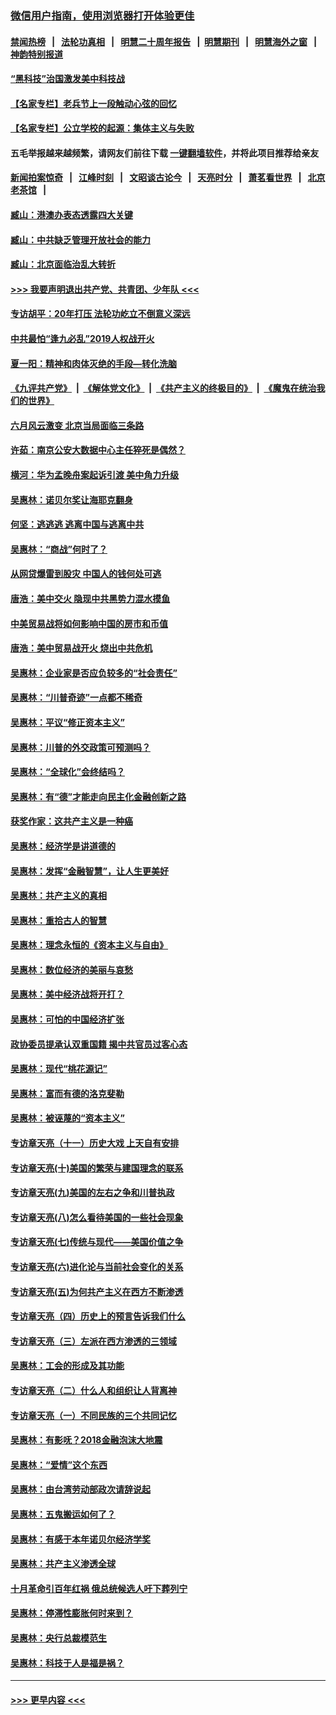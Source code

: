 ### [微信用户指南，使用浏览器打开体验更佳](https://github.com/gfw-breaker/banned-news1/blob/master/indexes/wechat-guide.md?t=0)
#### [禁闻热榜](热点新闻.md?t=0)  &nbsp;&nbsp;|&nbsp;&nbsp; [法轮功真相](https://github.com/gfw-breaker/truth/blob/master/README.md?t=0) &nbsp;&nbsp;|&nbsp;&nbsp; [明慧二十周年报告](https://github.com/gfw-breaker/mh-reports/blob/master/README.md?t=0) &nbsp;&nbsp;|&nbsp;&nbsp;[明慧期刊](https://github.com/gfw-breaker/mh-qikan) &nbsp;&nbsp;|&nbsp;&nbsp; [明慧海外之窗](https://github.com/gfw-breaker/mh-news/blob/master/README.md?t=0) &nbsp;&nbsp;|&nbsp;&nbsp; [神韵特别报道](https://github.com/gfw-breaker/mh-news/blob/master/shenyun.md?t=0)
#### [“黑科技”治国激发美中科技战](../pages/nsc423/n11638056.md?t=02070455) 
#### [【名家专栏】老兵节上一段触动心弦的回忆](../pages/nsc423/n11646016.md?t=02070455) 
#### [【名家专栏】公立学校的起源：集体主义与失败](../pages/nsc423/n11601833.md?t=02070455) 
#### 五毛举报越来越频繁，请网友们前往下载 [一键翻墙软件](https://github.com/gfw-breaker/ssr-accounts)，并将此项目推荐给亲友
#### [新闻拍案惊奇](https://github.com/gfw-breaker/banned-news1/blob/master/pages/link4.md) &nbsp;&nbsp;|&nbsp;&nbsp; [江峰时刻](https://github.com/gfw-breaker/banned-news1/blob/master/pages/link4.md) &nbsp;&nbsp;|&nbsp;&nbsp; [文昭谈古论今](https://github.com/gfw-breaker/banned-news1/blob/master/pages/link4.md) &nbsp;&nbsp;|&nbsp;&nbsp; [天亮时分](https://github.com/gfw-breaker/banned-news1/blob/master/pages/link4.md) &nbsp;&nbsp;|&nbsp;&nbsp; [萧茗看世界](https://github.com/gfw-breaker/banned-news1/blob/master/pages/link4.md) &nbsp;&nbsp;|&nbsp;&nbsp; [北京老茶馆](https://github.com/gfw-breaker/banned-news1/blob/master/pages/link4.md) &nbsp;&nbsp;|&nbsp;&nbsp; 
#### [臧山：港澳办表态透露四大关键](../pages/nsc423/n11421628.md?t=02070455) 
#### [臧山：中共缺乏管理开放社会的能力](../pages/nsc423/n11407457.md?t=02070455) 
#### [臧山：北京面临治乱大转折](../pages/nsc423/n11406895.md?t=02070455) 
#### [>>> 我要声明退出共产党、共青团、少年队 <<<](https://github.com/begood0513/goodnews/blob/master/quit/letter.md) 
#### [专访胡平：20年打压 法轮功屹立不倒意义深远](../pages/nsc423/n11398800.md?t=02070455) 
#### [中共最怕“逢九必乱”2019人权战开火](../pages/nsc423/n11385248.md?t=02070455) 
#### [夏一阳：精神和肉体灭绝的手段—转化洗脑](../pages/nsc423/n11368250.md?t=02070455) 
#### [《九评共产党》](https://github.com/begood0513/9ping.md/blob/master/README.md) &nbsp;|&nbsp; [《解体党文化》](../../../../jtdwh.md/blob/master/README.md)  &nbsp;|&nbsp; [《共产主义的终极目的》](../../../../gczydzjmd.md/blob/master/README.md) &nbsp;|&nbsp; [《魔鬼在统治我们的世界》](../../../../mgztzwmdsj.md/blob/master/README.md) 
#### [六月风云激变 北京当局面临三条路](../pages/nsc423/n11313668.md?t=02070455) 
#### [许茹：南京公安大数据中心主任猝死是偶然？](../pages/nsc423/n11064744.md?t=02070455) 
#### [横河：华为孟晚舟案起诉引渡 美中角力升级](../pages/nsc423/n11027230.md?t=02070455) 
#### [吴惠林：诺贝尔奖让海耶克翻身](../pages/nsc423/n10890049.md?t=02070455) 
#### [何坚：逃逃逃 逃离中国与逃离中共](../pages/nsc423/n10592891.md?t=02070455) 
#### [吴惠林：“商战”何时了？](../pages/nsc423/n10573558.md?t=02070455) 
#### [从网贷爆雷到股灾 中国人的钱何处可逃](../pages/nsc423/n10572800.md?t=02070455) 
#### [唐浩：美中交火 隐现中共黑势力混水摸鱼](../pages/nsc423/n10544040.md?t=02070455) 
#### [中美贸易战将如何影响中国的房市和币值](../pages/nsc423/n10543697.md?t=02070455) 
#### [唐浩：美中贸易战开火 烧出中共危机](../pages/nsc423/n10540126.md?t=02070455) 
#### [吴惠林：企业家是否应负较多的“社会责任”](../pages/nsc423/n10535022.md?t=02070455) 
#### [吴惠林：“川普奇迹”一点都不稀奇](../pages/nsc423/n10512808.md?t=02070455) 
#### [吴惠林：平议“修正资本主义”](../pages/nsc423/n10495724.md?t=02070455) 
#### [吴惠林：川普的外交政策可预测吗？](../pages/nsc423/n10462387.md?t=02070455) 
#### [吴惠林：“全球化”会终结吗？](../pages/nsc423/n10452838.md?t=02070455) 
#### [吴惠林：有“德”才能走向民主化金融创新之路](../pages/nsc423/n10432292.md?t=02070455) 
#### [获奖作家：这共产主义是一种癌](../pages/nsc423/n10431541.md?t=02070455) 
#### [吴惠林：经济学是讲道德的](../pages/nsc423/n10398014.md?t=02070455) 
#### [吴惠林：发挥“金融智慧”，让人生更美好](../pages/nsc423/n10375019.md?t=02070455) 
#### [吴惠林：共产主义的真相](../pages/nsc423/n10351394.md?t=02070455) 
#### [吴惠林：重拾古人的智慧](../pages/nsc423/n10337691.md?t=02070455) 
#### [吴惠林：理念永恒的《资本主义与自由》](../pages/nsc423/n10316274.md?t=02070455) 
#### [吴惠林：数位经济的美丽与哀愁](../pages/nsc423/n10292946.md?t=02070455) 
#### [吴惠林：美中经济战将开打？](../pages/nsc423/n10258825.md?t=02070455) 
#### [吴惠林：可怕的中国经济扩张](../pages/nsc423/n10219147.md?t=02070455) 
#### [政协委员提承认双重国籍 揭中共官员过客心态](../pages/nsc423/n10208809.md?t=02070455) 
#### [吴惠林：现代“桃花源记”](../pages/nsc423/n10185234.md?t=02070455) 
#### [吴惠林：富而有德的洛克斐勒](../pages/nsc423/n10142264.md?t=02070455) 
#### [吴惠林：被诬蔑的“资本主义”](../pages/nsc423/n10124816.md?t=02070455) 
#### [专访章天亮（十一）历史大戏 上天自有安排](../pages/nsc423/n10094905.md?t=02070455) 
#### [专访章天亮(十)美国的繁荣与建国理念的联系](../pages/nsc423/n10094899.md?t=02070455) 
#### [专访章天亮(九)美国的左右之争和川普执政](../pages/nsc423/n10094889.md?t=02070455) 
#### [专访章天亮(八)怎么看待美国的一些社会现象](../pages/nsc423/n10094857.md?t=02070455) 
#### [专访章天亮(七)传统与现代——美国价值之争](../pages/nsc423/n10093140.md?t=02070455) 
#### [专访章天亮(六)进化论与当前社会变化的关系](../pages/nsc423/n10092036.md?t=02070455) 
#### [专访章天亮(五)为何共产主义在西方不断渗透](../pages/nsc423/n10083620.md?t=02070455) 
#### [专访章天亮（四）历史上的预言告诉我们什么](../pages/nsc423/n10083606.md?t=02070455) 
#### [专访章天亮（三）左派在西方渗透的三领域](../pages/nsc423/n10081115.md?t=02070455) 
#### [吴惠林：工会的形成及其功能](../pages/nsc423/n10080633.md?t=02070455) 
#### [专访章天亮（二）什么人和组织让人背离神](../pages/nsc423/n10076637.md?t=02070455) 
#### [专访章天亮（一）不同民族的三个共同记忆](../pages/nsc423/n10074188.md?t=02070455) 
#### [吴惠林：有影呒？2018金融泡沫大地震](../pages/nsc423/n10040534.md?t=02070455) 
#### [吴惠林：“爱情”这个东西](../pages/nsc423/n10019423.md?t=02070455) 
#### [吴惠林：由台湾劳动部政次请辞说起](../pages/nsc423/n9979679.md?t=02070455) 
#### [吴惠林：五鬼搬运如何了？](../pages/nsc423/n9925338.md?t=02070455) 
#### [吴惠林：有感于本年诺贝尔经济学奖](../pages/nsc423/n9871883.md?t=02070455) 
#### [吴惠林：共产主义渗透全球](../pages/nsc423/n9812748.md?t=02070455) 
#### [十月革命引百年红祸 俄总统候选人吁下葬列宁](../pages/nsc423/n9810182.md?t=02070455) 
#### [吴惠林：停滞性膨胀何时来到？](../pages/nsc423/n9764136.md?t=02070455) 
#### [吴惠林：央行总裁模范生](../pages/nsc423/n9728134.md?t=02070455) 
#### [吴惠林：科技于人是福是祸？](../pages/nsc423/n9672982.md?t=02070455) 

----
#### [ >>> 更早内容 <<< ](../indexes/nsc423-earlier.md)
